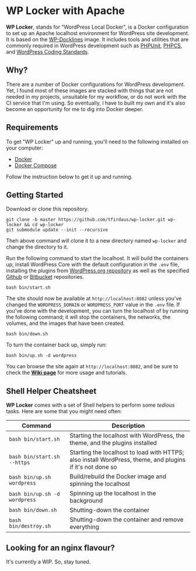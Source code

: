 # WP Locker with Apache

**WP Locker**, stands for "WordPress Local Docker", is a Docker configuration to set up an Apache localhost environment for WordPress site development. It is based on the [WP-Docklines](https://github.com/tfirdaus/wp-docklines) image. It includes tools and utilities that are commonly required in WordPress development such as [PHPUnit](https://phpunit.de/), [PHPCS](https://github.com/squizlabs/PHP_CodeSniffer), and [WordPress Coding Standards](https://github.com/WordPress-Coding-Standards/WordPress-Coding-Standards).

## Why?

There are a number of Docker configurations for WordPress development. Yet, I found most of these images are stacked with things that are not needed in my projects, unsuitable for my workflow, or do not work with the CI service that I'm using. So eventually, I have to built my own and it's also become an opportunity for me to dig into Docker deeper.

## Requirements

To get "WP Locker" up and running, you'll need to the following installed on your computer:

- [Docker](https://www.docker.com/)
- [Docker Compose](https://docs.docker.com/compose/)

Follow the instruction below to get it up and running.

## Getting Started

Download or clone this repository.

```shell
git clone -b master https://github.com/tfirdaus/wp-locker.git wp-locker && cd wp-locker
git submodule update --init --recursive
```

Theh above command will clone it to a new directory named `wp-locker` and change the directory to it.

Run the following command to start the localhost. It will build the containers up, install WordPress Core with the default configuration in the `.env` file, installing the plugins from [WordPress.org repository](https://wordpress.org/plugins/) as well as the specified [Github](https://github.com/) or [Bitbucket](https://bitbucket.org/) repositories.

```shell
bash bin/start.sh
```

The site should now be available at `http://localhost:8082` unless you've changed the `WORDPRESS_DOMAIN` or `WORDPRESS_PORT` value in the `.env` file. If you've done with the development, you can turn the localhost of by running the following command; it will stop the containers, the networks, the volumes, and the images that have been created.

```shell
bash bin/down.sh
```

To turn the container back up, simply run:

```shell
bash bin/up.sh -d wordpress
```

You can browse the site again at `http://localhost:8082`, and be sure to check the **[Wiki page](https://github.com/tfirdaus/wp-locker/wiki)** for more usage and tutorials.

## Shell Helper Cheatsheet

**WP Locker** comes with a set of Shell helpers to perform some _tedious_ tasks. Here are some that you might need often:

| Command | Description |
| --- | --- |
| `bash bin/start.sh` | Starting the localhost with WordPress, the theme, and the plugins installed |
| `bash bin/start.sh --https` | Starting the localhost to load with HTTPS; also install WordPress, theme, and plugins if it's not done so |
| `bash bin/up.sh wordpress` | Build/rebuild the Docker image and spinning the localhost |
| `bash bin/up.sh -d wordpress` | Spinning up the localhost in the background |
| `bash bin/down.sh` | Shutting-down the container |
| `bash bin/destroy.sh` | Shutting-down the container and remove everything |

## Looking for an nginx flavour?

It's currently a WIP. So, stay tuned.
